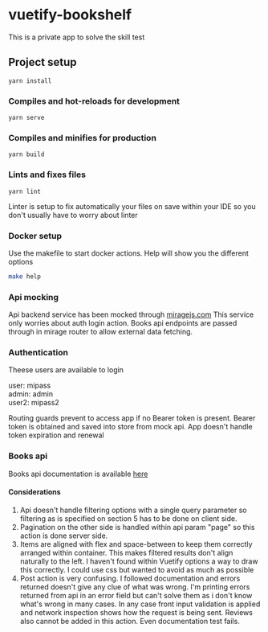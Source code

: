 # vuetify-bookshelf
This is a private app to solve the skill test

## Project setup
```
yarn install
```

### Compiles and hot-reloads for development
```
yarn serve
```

### Compiles and minifies for production
```
yarn build
```

### Lints and fixes files
```
yarn lint
```
Linter is setup to fix automatically your files on save within your IDE so you don't usually 
have to worry about linter 

### Docker setup

Use the makefile to start docker actions. Help will show you the different options
````bash
make help
````

### Api mocking
Api backend service has been mocked through [miragejs.com](https://miragejs.com)
This service only worries about auth login action. Books api endpoints are passed through
in mirage router to allow external data fetching.

### Authentication
Theese users are available to login

user: mipass   
admin: admin  
user2: mipass2  

Routing guards prevent to access app if no Bearer token is present. Bearer token is obtained and
saved into store from mock api.
App doesn't handle token expiration and renewal

### Books api
Books api documentation is available [here](https://demo.api-platform.com/)
#### Considerations
1. Api doesn't handle filtering options with a single query parameter so filtering as
is specified on section 5 has to be done on client side.  
2. Pagination on the other side is handled within api param "page" so this action is done
server side.
3. Items are aligned with flex and space-between to keep them correctly arranged within
container. This makes filtered results don't align naturally to the left. I haven't found
   within Vuetify options a way to draw this correctly. I could use css but wanted to avoid
   as much as possible
4. Post action is very confusing. I followed documentation and errors returned doesn't give
any clue of what was wrong. I'm printing errors returned from api in an error field but can't 
   solve them as i don't know what's wrong in many cases. In any case front input validation
   is applied and network inspection shows how the request is being sent.
   Reviews also cannot be added in this action. Even documentation test fails.
